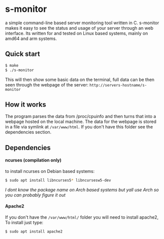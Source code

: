 # s-monitor
a simple command-line based server monitoring tool written in C. s-monitor makes it easy to see the status and usage of your server through an web interface. Its written for and tested on Linux based systems, mainly on amd64 and arm systems.

## Quick start
```bash
$ make
$ ./s-monitor
```
This will then show some basic data on the terminal, full data can be then seen through the webpage of the server: 
`http://servers-hostname/s-monitor`

## How it works
The program parses the data from /proc/cpuinfo and then turns that into a webpage hosted on the local machine. The data for the webpage is stored in a file via symlink at `/var/www/html`. If you don't have this folder see the dependencies section.

## Dependencies 

#### ncurses (compilation only)
to install ncurses on Debian based systems:
```bash
$ sudo apt install libncurses5* libncursesw5-dev
```
*I dont know the package name on Arch based systems but yall use Arch so you can probably figure it out*
#### Apache2
If you don't have the `/var/www/html/` folder you will need to install apache2, To install just type:
```bash
$ sudo apt install apache2
```
